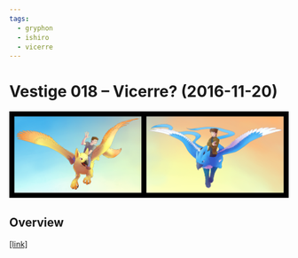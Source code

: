 ```yaml
---
tags:
  - gryphon
  - ishiro
  - vicerre
---
```


# Vestige 018 – Vicerre? (2016-11-20)

<img src="assets/2016-11-20_oldimage-018.png">

## Overview

[[link]](https://www.deviantart.com/deviation/646883560)